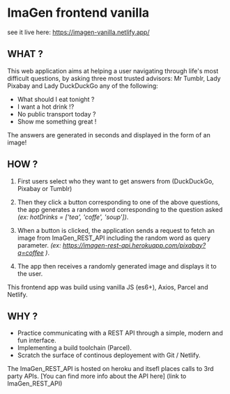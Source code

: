 # ImaGen frontend vanilla
see it live here: https://imagen-vanilla.netlify.app/

## WHAT ?
This web application aims at helping a user navigating through life's most difficult questions, by asking three most trusted advisors: Mr Tumblr, Lady Pixabay and Lady DuckDuckGo any of the following: 

- What should I eat tonight ? 
- I want a hot drink !? 
- No public transport today ?
- Show me something great !

The answers are generated in seconds and displayed in the form of an image! 

## HOW ?
1. First users select who they want to get answers from (DuckDuckGo, Pixabay or Tumblr)

2. Then they click a button corresponding to one of the above questions, the app generates a random word corresponding to the question asked *(ex:  hotDrinks = ['tea', 'coffe', 'soup'])*.

3. When a button is clicked, the application sends a request to fetch an image from ImaGen_REST_API including the random word as query parameter. *(ex: https://imagen-rest-api.herokuapp.com/pixabay?q=coffee )*.

4. The app then receives a randomly generated image and displays it to the user. 

This frontend app was build using vanilla JS (es6+), Axios, Parcel and Netlify.

## WHY ?

- Practice communicating with a REST API through a simple, modern and fun interface.
- Implementing a build toolchain (Parcel).
- Scratch the surface of continous deployement with Git / Netlify.
 
The ImaGen_REST_API is hosted on heroku and itsefl places calls to 3rd party APIs. 
[You can find more info about the API here] (link to ImaGen_REST_API)
